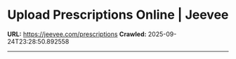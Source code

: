 # Upload Prescriptions Online | Jeevee

**URL:** https://jeevee.com/prescriptions
**Crawled:** 2025-09-24T23:28:50.892558

---

